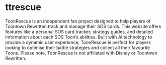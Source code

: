 # ttrescue
ToonRescue is an independent fan project designed to help players of Toontown Rewritten track and manage their SOS cards. This website offers features like a personal SOS card tracker, strategy guides, and detailed information about each SOS Toon’s abilities. Built with AI technology to provide a dynamic user experience, ToonRescue is perfect for players looking to optimise their battle strategies and collect all their favourite Toons. Please note, ToonRescue is not affiliated with Disney or Toontown Rewritten.
